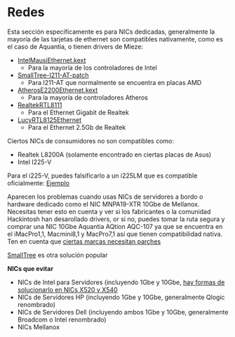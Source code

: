 # Redes

Esta sección específicamente es para NICs dedicadas, generalmente la mayoría de las tarjetas de ethernet son compatibles nativamente, como es el caso de Aquantia, o tienen drivers de Mieze:

* [IntelMausiEthernet.kext](https://github.com/Mieze/IntelMausiEthernet)
   * Para la mayoría de los controladores de Intel
* [SmallTree-I211-AT-patch](https://github.com/khronokernel/SmallTree-I211-AT-patch/releases)
   * Para I211-AT que normalmente se encuentra en placas AMD
* [AtherosE2200Ethernet.kext](https://github.com/Mieze/AtherosE2200Ethernet)
   * Para la mayoría de controladores Atheros
* [RealtekRTL8111](https://github.com/Mieze/RTL8111_driver_for_OS_X)
   * Para el Ethernet Gigabit de Realtek
* [LucyRTL8125Ethernet](https://github.com/Mieze/LucyRTL8125Ethernet)
   * Para el Ethernet 2.5Gb de Realtek

Ciertos NICs de consumidores no son compatibles como:
* Realtek L8200A (solamente encontrado en ciertas placas de Asus)
* Intel I225-V 

Para el i225-V, puedes falsificarlo a un i225LM que es compatible oficialmente: [Ejemplo](https://inyextciones.github.io/OpenCore-Install-Guide/config.plist/comet-lake.html#deviceproperties)


Aparecen los problemas cuando usas NICs de servidores a bordo o hardware dedicado como el NIC MNPA19-XTR 10Gbe de Mellanox. Necesitas tener esto en cuenta y ver si los fabricantes o la comunidad Hackintosh han desarollado drivers, or si no, puedes tomar la ruta segura y comprar una NIC 10Gbe Aquantia AQtion AQC-107 ya que se encuentra en el iMacPro1,1, Macmini8,1 y MacPro7,1 así que tienen compatibilidad nativa. Ten en cuenta que [ciertas marcas necesitan parches](https://www.insanelymac.com/forum/topic/330614-aquantia-10-gb-ethernet-support-thread-10132-upwards/)

[SmallTree](https://www.small-tree.com/categories/10gb-ethernet-cards/) es otra solución popular

**NICs que evitar**

* NICs de Intel para Servidores (incluyendo 1Gbe y 10Gbe, [hay formas de solucionarlo en NICs X520 y X540](https://www.tonymacx86.com/threads/how-to-build-your-own-imac-pro-successful-build-extended-guide.229353/)
* NICs de Servidores HP (incluyendo 1Gbe y 10Gbe, generalmente Qlogic renombrado)
* NICs de Servidores Dell (incluyendo ambos 1Gbe y 10Gbe, generalmente Broadcom o Intel renombrado)
* NICs Mellanox
